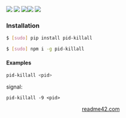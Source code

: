 <!--
https://readme42.com
-->



[![](https://img.shields.io/badge/OS-Unix-blue.svg?longCache=True)]()
[![](https://img.shields.io/pypi/v/pid-killall.svg?maxAge=3600)](https://pypi.org/project/pid-killall/)
[![](https://img.shields.io/npm/v/pid-killall.svg?maxAge=3600)](https://www.npmjs.com/package/pid-killall)[![](https://img.shields.io/badge/License-Unlicense-blue.svg?longCache=True)](https://unlicense.org/)
[![](https://github.com/andrewp-as-is/pid-killall/workflows/tests42/badge.svg)](https://github.com/andrewp-as-is/pid-killall/actions)

### Installation
```bash
$ [sudo] pip install pid-killall
```

```bash
$ [sudo] npm i -g pid-killall
```

#### Examples
```bash
pid-killall <pid>
```

signal:
```
pid-killall -9 <pid>
```

<p align="center">
    <a href="https://readme42.com/">readme42.com</a>
</p>